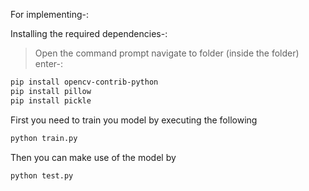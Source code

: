 
For implementing-:


Installing the required dependencies-:
> Open the command prompt
> navigate to folder (inside the folder)
> enter-:
```bash
pip install opencv-contrib-python
pip install pillow
pip install pickle
```

First you need to train you model by executing the following
```bash 
python train.py
```

Then you can make use of the model by
```bash
python test.py
```
